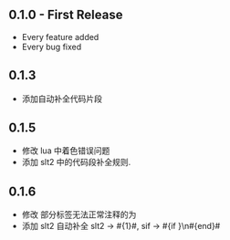 ## 0.1.0 - First Release
* Every feature added
* Every bug fixed

## 0.1.3
* 添加自动补全代码片段


## 0.1.5
* 修改 lua 中着色错误问题
* 添加 slt2 中的代码段补全规则.

## 0.1.6
* 修改 部分标签无法正常注释的为
* 添加 slt2 自动补全 slt2 -> #{1}#, sif -> #{if }\n#{end}#
